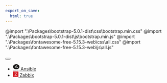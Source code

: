 ```yaml
---
export_on_save:
  html: true
---
```


@import ".\Packages\bootstrap-5.0.1-dist\css\bootstrap.min.css"
@import ".\Packages\bootstrap-5.0.1-dist\js\bootstrap.min.js"
@import ".\Packages\fontawesome-free-5.15.3-web\css\all.css"
@import ".\Packages\fontawesome-free-5.15.3-web\js\all.js"

<nav class="navbar navbar-expand-lg navbar-light bg-light">
  <div class="container-fluid">
    <a class="navbar-brand" href="https://knarf0506.github.io/"><i class="fas fa-home"></i></a>
    <button class="navbar-toggler" type="button" data-bs-toggle="collapse" data-bs-target="#navbarSupportedContent" aria-controls="navbarSupportedContent" aria-expanded="false" aria-label="Toggle navigation">
      <span class="navbar-toggler-icon"></span>
    </button>
    <div class="collapse navbar-collapse" id="navbarSupportedContent">
      <ul class="navbar-nav me-auto mb-2 mb-lg-0">
        <li class="nav-item">
          <a class="nav-link active" aria-current="page" href="/Ansible/index.html">
            <img class="" src="/Ansible/Images/Ansible.svg" height="20" width="20">
            Ansible
          </a>
        </li>
        <li class="nav-item">
          <a class="nav-link active" aria-current="page" href="/Zabbix/index.html">
            <img class="" src="/Zabbix/Images/zabbix_logo_icon_167937.svg" height="17" width="17">
            Zabbix
          </a>
        </li>
      </ul>
    </div>
  </div>
</nav>

<!-- <div class="container text-center">
    <a href=/Ansible/index.html>
        <img class="rounded" src="/Ansible/Images/Ansible.svg" height="100" style="padding: 10px">
    </a>
</div>
<div class="container text-center">
    <a href=/Zabbix/index.html>
        <img class="rounded" src="/Zabbix/Images/zabbix_logo_icon_167937.svg" height="100" style="padding: 10px">
    </a>
</div> -->


<!-- * [Ansible](Ansible/index.html)
* [Zabbix](Zabbix/index.html) -->

